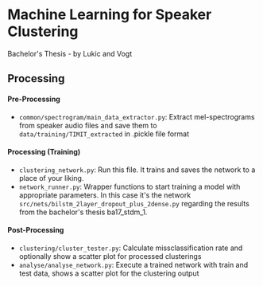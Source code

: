# Machine Learning for Speaker Clustering
Bachelor's Thesis - by Lukic and Vogt

## Processing

#### Pre-Processing
- `common/spectrogram/main_data_extractor.py`: Extract mel-spectrograms from speaker audio files and save them to `data/training/TIMIT_extracted` in .pickle file format

#### Processing (Training)
- `clustering_network.py`: Run this file. It trains and saves the network to a place of your liking.
- `network_runner.py`: Wrapper functions to start training a model with appropriate parameters. In this case it's the network `src/nets/bilstm_2layer_dropout_plus_2dense.py` regarding the results from the bachelor's thesis ba17_stdm_1.

#### Post-Processing
- `clustering/cluster_tester.py`: Calculate missclassification rate and optionally show a scatter plot for processed clusterings
- `analyse/analyse_network.py`: Execute a trained network with train and test data, shows a scatter plot for the clustering output
